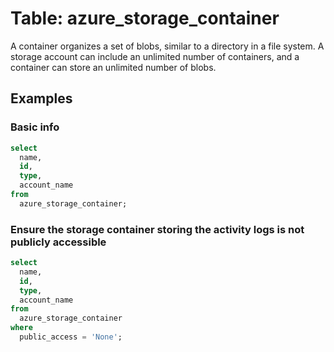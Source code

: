 # Table: azure_storage_container

A container organizes a set of blobs, similar to a directory in a file system. A storage account can include an unlimited number of containers, and a container can store an unlimited number of blobs.

## Examples

### Basic info

```sql
select
  name,
  id,
  type,
  account_name
from
  azure_storage_container;
```

### Ensure the storage container storing the activity logs is not publicly accessible

```sql
select
  name,
  id,
  type,
  account_name
from
  azure_storage_container
where
  public_access = 'None';
```
